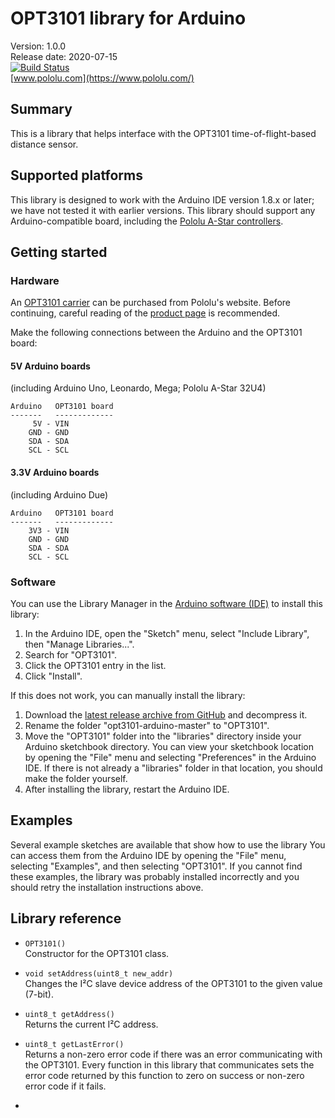 # OPT3101 library for Arduino

Version: 1.0.0<br>
Release date: 2020-07-15<br>
[![Build Status](https://travis-ci.org/pololu/opt3101-arduino.svg?branch=master)](https://travis-ci.org/pololu/opt3101-arduino)<br>
[www.pololu.com](https://www.pololu.com/)

## Summary

This is a library that helps interface with the OPT3101 time-of-flight-based
distance sensor.

## Supported platforms

This library is designed to work with the Arduino IDE version 1.8.x or later;
we have not tested it with earlier versions.
This library should support any Arduino-compatible board, including the
[Pololu A-Star controllers](https://www.pololu.com/category/149/a-star-programmable-controllers).

## Getting started

### Hardware

An [OPT3101 carrier](TODO)
can be purchased from Pololu's website.
Before continuing, careful reading of the
[product page](TODO) is recommended.

Make the following connections between the Arduino and the OPT3101 board:

#### 5V Arduino boards

(including Arduino Uno, Leonardo, Mega; Pololu A-Star 32U4)

    Arduino   OPT3101 board
    -------   -------------
         5V - VIN
        GND - GND
        SDA - SDA
        SCL - SCL

#### 3.3V Arduino boards

(including Arduino Due)

    Arduino   OPT3101 board
    -------   -------------
        3V3 - VIN
        GND - GND
        SDA - SDA
        SCL - SCL


### Software

You can use the Library Manager in the [Arduino software (IDE)](http://www.arduino.cc/en/Main/Software) to install this library:

1. In the Arduino IDE, open the "Sketch" menu, select "Include Library", then
   "Manage Libraries...".
2. Search for "OPT3101".
3. Click the OPT3101 entry in the list.
4. Click "Install".

If this does not work, you can manually install the library:

1. Download the [latest release archive from GitHub](https://github.com/pololu/opt3101-arduino/releases) and decompress it.
2. Rename the folder "opt3101-arduino-master" to "OPT3101".
3. Move the "OPT3101" folder into the "libraries" directory inside your
   Arduino sketchbook directory.
   You can view your sketchbook location by opening the "File" menu and
   selecting "Preferences" in the Arduino IDE.
   If there is not already a "libraries" folder in that location, you should
   make the folder yourself.
4. After installing the library, restart the Arduino IDE.

## Examples

Several example sketches are available that show how to use the library
You can access them from the Arduino IDE by opening the "File" menu,
selecting "Examples", and then selecting "OPT3101". If you cannot find these
examples, the library was probably installed incorrectly and you should retry
the installation instructions above.

## Library reference

* `OPT3101()`<br>
  Constructor for the OPT3101 class.

* `void setAddress(uint8_t new_addr)`<br>
  Changes the I&sup2;C slave device address of the OPT3101 to the given value (7-bit).

* `uint8_t getAddress()`<br>
  Returns the current I&sup2;C address.

* `uint8_t getLastError()`<br>
  Returns a non-zero error code if there was an error communicating with the
  OPT3101.
  Every function in this library that communicates sets the error code returned
  by this function to zero on success or non-zero error code if it fails.

*
